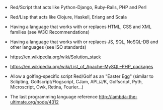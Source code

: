 * Red/Script that acts like Python-Django, Ruby-Rails, PHP and Perl
* Red/Lisp that acts like Clojure, Haskell, Erlang and Scala
* Having a language that works with or replaces HTML, CSS and XML families (see W3C Recommendations)
* Having a language that works with or replaces JS, SQL, NoSQL-DB and other languages (see ISO standards)
* https://en.wikipedia.org/wiki/Solution_stack
* https://en.wikipedia.org/wiki/List_of_Apache–MySQL–PHP_packages

* Allow a golfing-specific script Red/Golf as an "Easter Egg" (similar to Sclipting, Golfscript/Flogscript, CJam, APL/J/K, Golfscript, Pyth, Microscript, Owk, Retina, Fourier...)

* The last programming language reference http://lambda-the-ultimate.org/node/4312